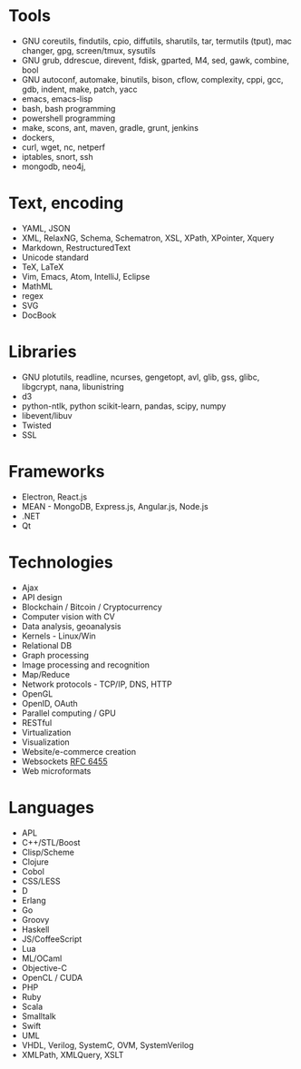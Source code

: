 # Tools
* GNU coreutils, findutils, cpio, diffutils, sharutils, tar, termutils (tput), mac changer, gpg, screen/tmux, sysutils
* GNU grub, ddrescue, direvent, fdisk, gparted, M4, sed, gawk, combine, bool
* GNU autoconf, automake, binutils, bison, cflow, complexity, cppi, gcc, gdb, indent, make, patch, yacc
* emacs, emacs-lisp
* bash, bash programming
* powershell programming
* make, scons, ant, maven, gradle, grunt, jenkins
* dockers, 
* curl, wget, nc, netperf
* iptables, snort, ssh
* mongodb, neo4j, 

# Text, encoding
* YAML, JSON
* XML, RelaxNG, Schema, Schematron, XSL, XPath, XPointer, Xquery
* Markdown, RestructuredText
* Unicode standard
* TeX, LaTeX
* Vim, Emacs, Atom, IntelliJ, Eclipse
* MathML
* regex
* SVG
* DocBook

# Libraries
* GNU plotutils, readline, ncurses, gengetopt, avl, glib, gss, glibc, libgcrypt, nana, libunistring
* d3
* python-ntlk, python scikit-learn, pandas, scipy, numpy
* libevent/libuv
* Twisted
* SSL

# Frameworks
* Electron, React.js
* MEAN - MongoDB, Express.js, Angular.js, Node.js
* .NET
* Qt

# Technologies
* Ajax
* API design
* Blockchain / Bitcoin / Cryptocurrency
* Computer vision with CV
* Data analysis, geoanalysis
* Kernels - Linux/Win
* Relational DB
* Graph processing
* Image processing and recognition
* Map/Reduce
* Network protocols - TCP/IP, DNS, HTTP
* OpenGL
* OpenID, OAuth
* Parallel computing / GPU
* RESTful
* Virtualization
* Visualization
* Website/e-commerce creation
* Websockets [RFC 6455](http://tools.ietf.org/html/rfc6455)
* Web microformats


# Languages
* APL
* C++/STL/Boost
* Clisp/Scheme
* Clojure
* Cobol
* CSS/LESS
* D
* Erlang
* Go
* Groovy
* Haskell
* JS/CoffeeScript
* Lua
* ML/OCaml
* Objective-C
* OpenCL / CUDA
* PHP
* Ruby
* Scala
* Smalltalk
* Swift
* UML
* VHDL, Verilog, SystemC, OVM, SystemVerilog
* XMLPath, XMLQuery, XSLT
